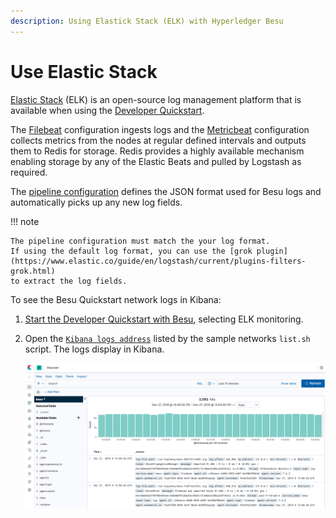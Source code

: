 ```yaml
---
description: Using Elastick Stack (ELK) with Hyperledger Besu
---
```


# Use Elastic Stack

[Elastic Stack] (ELK) is an open-source log management platform that is available when using the
[Developer Quickstart](../../tutorials/quickstart.md).

The [Filebeat] configuration ingests logs and the [Metricbeat] configuration collects metrics from the nodes at regular
defined intervals and outputs them to Redis for storage.
Redis provides a highly available mechanism enabling storage by any of the Elastic Beats and pulled by Logstash as required.

The [pipeline configuration] defines the JSON format used for Besu logs and automatically picks up any new log fields.

!!! note

    The pipeline configuration must match the your log format.
    If using the default log format, you can use the [grok plugin](https://www.elastic.co/guide/en/logstash/current/plugins-filters-grok.html)
    to extract the log fields.

To see the Besu Quickstart network logs in Kibana:

1. [Start the Developer Quickstart with Besu](../../tutorials/quickstart.md), selecting ELK monitoring.
1. Open the [`Kibana logs address`](http://localhost:5601/app/kibana#/discover) listed by the sample networks `list.sh` script.
    The logs display in Kibana.

    ![Kibana](../../../assets/images/KibanaQuickstart.png)

<!-- Links -->
[Filebeat]: https://github.com/ConsenSys/quorum-dev-quickstart/blob/b72a0f64d685c851bf8be399a8e33bbdf0e09982/files/common/filebeat/filebeat.yml
[Metricbeat]: https://github.com/ConsenSys/quorum-dev-quickstart/blob/b72a0f64d685c851bf8be399a8e33bbdf0e09982/files/common/metricbeat/metricbeat.yml
[pipeline configuration]: https://github.com/ConsenSys/quorum-dev-quickstart/blob/b72a0f64d685c851bf8be399a8e33bbdf0e09982/files/common/logstash/pipeline/20_besu.conf
[Elastic Stack]: https://www.elastic.co/what-is/elk-stack
